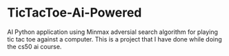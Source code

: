 # TicTacToe-Ai-Powered
AI Python application using Minmax adversial search algorithm for playing tic tac toe against a computer.
This is a project that I have done while doing the cs50 ai course.

